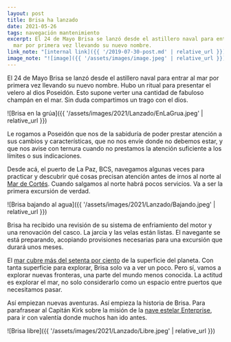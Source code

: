 ```yaml
---
layout: post
title: Brisa ha lanzado
date: 2021-05-26
tags: navegación mantenimiento
excerpt: El 24 de Mayo Brisa se lanzó desde el astillero naval para entrar al
  mar por primera vez llevando su nuevo nombre.
link_note: "[internal link]({{ '/2019-07-30-post.md' | relative_url }})"
image_note: "![image]({{ '/assets/images/image.jpeg' | relative_url }})"
---
```


El 24 de Mayo Brisa se lanzó desde el astillero naval para entrar al mar por
primera vez llevando su nuevo nombre. Hubo un ritual para presentar el velero
al dios Poseidón. Esto supone verter una cantidad de fabuloso champán en el
mar. Sin duda compartimos un trago con el dios.

![Brisa en la grúa]({{ '/assets/images/2021/Lanzado/EnLaGrua.jpeg' | relative_url }})

Le rogamos a Poseidón que nos de la sabiduría de poder prestar atención a sus
cambios y características, que no nos envíe donde no debemos estar, y que nos
avise con ternura cuando no prestamos la atención suficiente a los límites o
sus indicaciones.

Desde acá, el puerto de La Paz, BCS, navegamos algunas veces para practicar y
descubrir qué cosas precisan atención antes de irnos al norte al [Mar de
Cortés][Cortés]. Cuando salgamos al norte habrá pocos servicios. Va a ser la
primera excursión de verdad.

![Brisa bajando al agua]({{ '/assets/images/2021/Lanzado/Bajando.jpeg' | relative_url }})

Brisa ha recibido una revisión de su sistema de enfriamiento del motor y una
renovación del casco. La jarcia y las velas están listas.  El navegante se está
preparando, acopiando provisiones necesarias para una excursión que durará unos
meses.

El [mar cubre más del setenta por ciento][mar] de la superficie del planeta.
Con tanta superficie para explorar, Brisa solo va a ver un poco. Pero sí, vamos
a explorar nuevas fronteras, una parte del mundo menos conocida.  La actitud es
explorar el mar, no solo considerarlo como un espacio entre puertos que
necesitamos pasar.

Así empiezan nuevas aventuras. Así empieza la historia de Brisa. Para
parafrasear al Capitán Kirk sobre la misión de la [nave estelar
Enterprise][Enterprise], para ir con valentía  donde muchos han ido antes.

![Brisa libre]({{ '/assets/images/2021/Lanzado/Libre.jpeg' | relative_url }})

[Cortés]: https://es.wikipedia.org/wiki/Golfo_de_California "Mar de Cortés"
[mar]: https://es.wikipedia.org/wiki/Mar "Los océanos de la tierra"
[Enterprise]: https://es.wikipedia.org/wiki/Enterprise#NCC-1701
  "para ir con valentía donde nadie ha ido antes"

